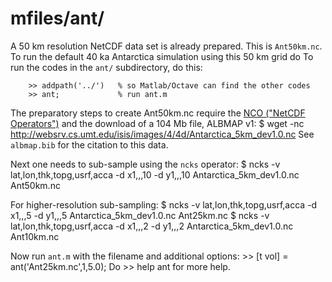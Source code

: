 # mfiles/ant/

A 50 km resolution NetCDF data set is already prepared.  This is `Ant50km.nc`.  To run the default 40 ka Antarctica simulation using this 50 km grid do
To run the codes in the `ant/` subdirectory, do this:

        >> addpath('../')   % so Matlab/Octave can find the other codes
        >> ant;             % run ant.m

The preparatory steps to create Ant50km.nc require the [NCO ("NetCDF Operators")](http://nco.sourceforge.net/) and the download of a 104 Mb file, ALBMAP v1:
        $ wget -nc http://websrv.cs.umt.edu/isis/images/4/4d/Antarctica_5km_dev1.0.nc
See `albmap.bib` for the citation to this data.

Next one needs to sub-sample using the `ncks` operator:
        $ ncks -v lat,lon,thk,topg,usrf,acca -d x1,,,10 -d y1,,,10  Antarctica_5km_dev1.0.nc Ant50km.nc

For higher-resolution sub-sampling:
        $ ncks -v lat,lon,thk,topg,usrf,acca -d x1,,,5 -d y1,,,5  Antarctica_5km_dev1.0.nc Ant25km.nc
        $ ncks -v lat,lon,thk,topg,usrf,acca -d x1,,,2 -d y1,,,2  Antarctica_5km_dev1.0.nc Ant10km.nc

Now run `ant.m` with the filename and additional options:
        >> [t vol] = ant('Ant25km.nc',1,5.0);
Do
        >> help ant
for more help.